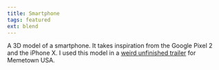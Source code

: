 ```yaml
---
title: Smartphone
tags: featured
ext: blend
---
```

A 3D model of a smartphone. It takes inspiration from the Google Pixel 2 and the iPhone X.
I used this model in a [weird unfinished trailer](https://www.youtube.com/watch?v=e-dumtMiuHs) for Memetown USA.
